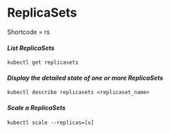 # ReplicaSets
Shortcode = rs

#### _List ReplicaSets_
```
kubectl get replicasets
```
#### _Display the detailed state of one or more ReplicaSets_
```
kubectl describe replicasets <replicaset_name>
```
#### _Scale a ReplicaSets_
```
kubectl scale --replicas=[x]
```